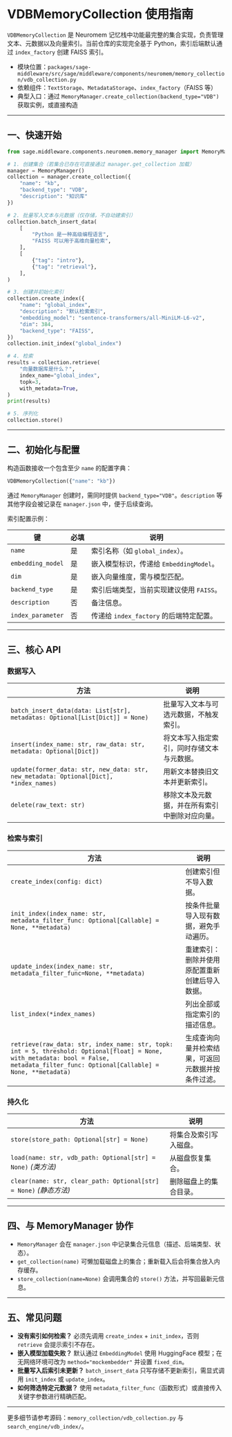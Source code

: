 # VDBMemoryCollection 使用指南

`VDBMemoryCollection` 是 Neuromem 记忆栈中功能最完整的集合实现，负责管理文本、元数据以及向量索引。当前仓库的实现完全基于 Python，索引后端默认通过 `index_factory` 创建 FAISS 索引。

- 模块位置：`packages/sage-middleware/src/sage/middleware/components/neuromem/memory_collection/vdb_collection.py`
- 依赖组件：`TextStorage`、`MetadataStorage`、`index_factory`（FAISS 等）
- 典型入口：通过 `MemoryManager.create_collection(backend_type="VDB")` 获取实例，或直接构造

---

## 一、快速开始

```python
from sage.middleware.components.neuromem.memory_manager import MemoryManager

# 1. 创建集合（若集合已存在可直接通过 manager.get_collection 加载）
manager = MemoryManager()
collection = manager.create_collection({
    "name": "kb",
    "backend_type": "VDB",
    "description": "知识库"
})

# 2. 批量写入文本与元数据（仅存储，不自动建索引）
collection.batch_insert_data(
    [
        "Python 是一种高级编程语言",
        "FAISS 可以用于高维向量检索",
    ],
    [
        {"tag": "intro"},
        {"tag": "retrieval"},
    ],
)

# 3. 创建并初始化索引
collection.create_index({
    "name": "global_index",
    "description": "默认检索索引",
    "embedding_model": "sentence-transformers/all-MiniLM-L6-v2",
    "dim": 384,
    "backend_type": "FAISS",
})
collection.init_index("global_index")

# 4. 检索
results = collection.retrieve(
    "向量数据库是什么？",
    index_name="global_index",
    topk=3,
    with_metadata=True,
)
print(results)

# 5. 序列化
collection.store()
```

---

## 二、初始化与配置

构造函数接收一个包含至少 `name` 的配置字典：

```python
VDBMemoryCollection({"name": "kb"})
```

通过 `MemoryManager` 创建时，需同时提供 `backend_type="VDB"`。`description` 等其他字段会被记录在 `manager.json` 中，便于后续查询。

索引配置示例：

| 键 | 必填 | 说明 |
| --- | --- | --- |
| `name` | 是 | 索引名称（如 `global_index`）。|
| `embedding_model` | 是 | 嵌入模型标识，传递给 `EmbeddingModel`。|
| `dim` | 是 | 嵌入向量维度，需与模型匹配。|
| `backend_type` | 是 | 索引后端类型，当前实现建议使用 `FAISS`。|
| `description` | 否 | 备注信息。|
| `index_parameter` | 否 | 传递给 `index_factory` 的后端特定配置。|

---

## 三、核心 API

### 数据写入

| 方法 | 说明 |
| --- | --- |
| `batch_insert_data(data: List[str], metadatas: Optional[List[Dict]] = None)` | 批量写入文本与可选元数据，不触发索引。|
| `insert(index_name: str, raw_data: str, metadata: Optional[Dict])` | 将文本写入指定索引，同时存储文本与元数据。|
| `update(former_data: str, new_data: str, new_metadata: Optional[Dict], *index_names)` | 用新文本替换旧文本并更新索引。|
| `delete(raw_text: str)` | 移除文本及元数据，并在所有索引中删除对应向量。|

### 检索与索引

| 方法 | 说明 |
| --- | --- |
| `create_index(config: dict)` | 创建索引但不导入数据。|
| `init_index(index_name: str, metadata_filter_func: Optional[Callable] = None, **metadata)` | 按条件批量导入现有数据，避免手动遍历。|
| `update_index(index_name: str, metadata_filter_func=None, **metadata)` | 重建索引：删除并使用原配置重新创建后导入数据。|
| `list_index(*index_names)` | 列出全部或指定索引的描述信息。|
| `retrieve(raw_data: str, index_name: str, topk: int = 5, threshold: Optional[float] = None, with_metadata: bool = False, metadata_filter_func: Optional[Callable] = None, **metadata)` | 生成查询向量并检索结果，可返回元数据并按条件过滤。|

### 持久化

| 方法 | 说明 |
| --- | --- |
| `store(store_path: Optional[str] = None)` | 将集合及索引写入磁盘。|
| `load(name: str, vdb_path: Optional[str] = None)` *(类方法)* | 从磁盘恢复集合。|
| `clear(name: str, clear_path: Optional[str] = None)` *(静态方法)* | 删除磁盘上的集合目录。|

---

## 四、与 MemoryManager 协作

- `MemoryManager` 会在 `manager.json` 中记录集合元信息（描述、后端类型、状态）。
- `get_collection(name)` 可懒加载磁盘上的集合；重新载入后会将集合放入内存缓存。
- `store_collection(name=None)` 会调用集合的 `store()` 方法，并写回最新元信息。

---

## 五、常见问题

- **没有索引如何检索？** 必须先调用 `create_index` + `init_index`，否则 `retrieve` 会提示索引不存在。
- **嵌入模型加载失败？** 默认通过 `EmbeddingModel` 使用 HuggingFace 模型；在无网络环境可改为 `method="mockembedder"` 并设置 `fixed_dim`。
- **批量写入后索引未更新？** `batch_insert_data` 只写存储不更新索引，需显式调用 `init_index` 或 `update_index`。
- **如何筛选特定元数据？** 使用 `metadata_filter_func`（函数形式）或直接传入关键字参数进行精确匹配。

---

更多细节请参考源码：`memory_collection/vdb_collection.py` 与 `search_engine/vdb_index/`。
